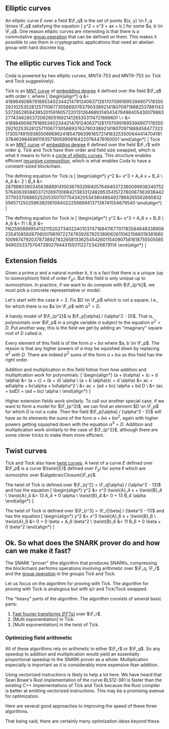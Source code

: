 ## Elliptic curves

An elliptic curve $E$ over a field $\F_q$ is the set of points $(x, y) \in F_q \times \F_q$ satisfying the equation
\[
y^2 = x^3 + ax + b
\]
for some $a, b \in \F_q$. One reason elliptic curves are interesting is that there is a commutative [group operation]()
that can be defined on them. This makes it possible to use them in cryptographic applications that
need an abelian group with hard discrete log.

## The elliptic curves Tick and Tock

Coda is powered by two elliptic curves, MNT4-753 and MNT6-753 (or Tick and Tock suggestively).

Tick is an [MNT curve]() of [embedding degree]() 4 defined over the field $\F_q$ with order $r$, where
\[
\begin{align*}
  q &= 41898490967918953402344214791240637128170709919953949071783502921025352812571106773058893763790338921418070971888253786114353726529584385201591605722013126468931404347949840543007986327743462853720628051692141265303114721689601 \\
  r &= 41898490967918953402344214791240637128170709919953949071783502921025352812571106773058893763790338921418070971888458477323173057491593855069696241854796396165721416325350064441470418137846398469611935719059908164220784476160001
\end{align*}
\]
Tock is an [MNT curve]() of [embedding degree]() 6 defined over the field $\F_r$ with order $q$.
Tick and Tock have their order and field size swapped, which is what it means to form a
[cycle of elliptic curves](). This structure enables efficient [recursive composition](),
which is what enables Coda to have a constant-sized blockchain.

The defining equation for Tick is 
\[
\begin{align*}
  y^2 &= x^3 + A_4 x + B_4 \\
  A_4 &= 2 \\
  B_4 &= 
28798803903456388891410036793299405764940372360099938340752576406393880372126970068421383312482853541572780087363938442377933706865252053507077543420534380486492786626556269083255657125025963825610840222568694137138741554679540
\end{align*}
\]

The defining equation for Tock is 
\[
\begin{align*}
  y^2 &= x^3 + A_6 x + B_6 \\
  A_6 &= 11 \\
  B_6 &= 11625908999541321152027340224010374716841167701783584648338908235410859267060079819722747939267925389062611062156601938166010098747920378738927832658133625454260115409075816187555055859490253375704728027944315501122723426879114
\end{align*}
\]

## Extension fields

Given a prime $p$ and a natural number $k$, it is a fact that there is a unique (up to isomorphism) field of order $F_{p^k}$.
But this field is only unique up to isomorphism. In practice, if we want to do compute with $\F_{p^k}$, we must
pick a concrete representative or *model*. 

Let's start with the case $k = 2$. Fix $D \in \F_p$ which is not a square. I.e., for which there is no
$a \in \F_p$ with $a^2 = D$.

A handy model of $\F_{p^2}$ is $\F_p[\alpha] / (\alpha^2 - D)$. That is, polynomials over $\F_p$ in a single variable
$\alpha$ subject to the equation $\alpha^2 = D$. Put another way, this is the field we get by adding an
"imaginary" square root of $D$ called $\alpha$. 

Every element of this field is of the form $a + b \alpha$ where $a, b \in \F_p$.
The reason is that any higher powers of $\alpha$ may be squished down by replacing $\alpha^2$ with
$D$. There are indeed $p^2$ sums of the form $a + b \alpha$ so this field has the right order.

Addition and multiplication in this field follow from how addition and multiplication work
for polynomials:
\[
\begin{align*}
  (a + b\alpha) + (c + d \alpha) &= (a + c) + (b + d) \alpha \\
  (a + b \alpha)(c + d \alpha)
  &= ac + ad\alpha + bc\alpha + bd\alpha^2 \\
  &= ac + (ad + bc) \alpha + bd D \\
  &= (ac + bdD) + (ad + bc) \alpha \\
\end{align*}
\]

Higher extension fields work similarly. To call out another special case, if we want to
form a model for $\F_{p^3}$, we can find an element $D \in \F_p$ for which $D$ is not a cube.
Then the field $\F_p[\alpha] / (\alpha^3 - D)$ will have as its elements the sums of the form
$a + b \alpha + b \alpha^2$, again with higher powers getting squashed down with the equation
$\alpha^3 = D$. Addition and multiplication work similarly to the case of $\F_{p^2}$, although
there are some clever tricks to make them more efficient.

## Twist curves

Tick and Tock also have [twist curves](https://en.wikipedia.org/wiki/Twists_of_curves).
A twist of a curve $E$ defined over $\F_p$ is a curve $\twist{E}$ defined over $F_{p^\ell}$ for some $\ell$
which are isomorphic over $\algebraicClosure{\F_p}$.

The twist of Tick is defined over $\F_{q^2} = \F_q[\alpha] / (\alpha^2 - 13)$ and has the equation
\[
\begin{align*}
  y^2 &= x^3 \twist{A}_4 x + \twist{B}_4 \\
  \twist{A}_4 &= 13 A_4 + 0 \alpha \\
  \twist{B}_4 &= 0 + 13 B_4 \alpha
\end{align*}
\]

The twist of Tock is defined over $\F_{r^3} = \F_r[\beta] / (\beta^3 - 11)$ and has the equation
\[
\begin{align*}
  y^2 &= x^3 \twist{A}_6 x + \twist{B}_6 \\
  \twist{A}_6 &= 0 + 0 \beta + A_6 \beta^2 \\
  \twist{B}_6 &= 11 B_6 + 0 \beta + 0 \beta^2
\end{align*}
\]

## Ok. So what does the SNARK prover do and how can we make it fast?

The SNARK "prover" (the algorithm that produces SNARKs, compressing the blockchain) performs
operations involving arithmetic over $\F_q, \F_r$ and the [group operation]() in the groups
Tick and Tock.

Let us focus on the algorithm for proving with Tick. The algorithm for proving with Tock is
analogous but with $q$/$r$ and Tick/Tock swapped.

The "heavy" parts of the algorithm.
The algorithm
consists of several basic parts:

1. [Fast fourier transforms (FFTs)]() over $\F_r$.
2. [Multi exponentiation] in Tick.
3. [Multi exponentiation] in the twist of Tick.


### Optimizing field arithmetic
All of these algorithms rely on arithmetic in either $\F_r$ or $\F_q$. So any speedup
to addition and multiplication would yield an essentially proportional speedup to
the SNARK prover as a whole. Multiplication especially is important as it is considerably
more expensive than addition.

Using vectorized instructions is likely to help a lot here. We have heard that Sean Bowe's
Rust implementation of the curve BLS12-381 is faster than the existing C++ implementations
of Tick and Tock because the Rust compiler is better at emitting vectorized instructions.
This may be a promising avenue for optimization.

Here are several good approaches to improving the speed of these three algorithms.

That being said, there are certainly many optimization ideas beyond these.

